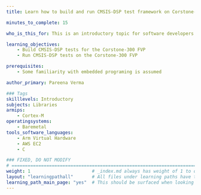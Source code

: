 ```yaml
---
title: Learn how to build and run CMSIS-DSP test framework on Corstone-300 FVP

minutes_to_complete: 15

who_is_this_for: This is an introductory topic for software developers new to CMSIS-DSP.

learning_objectives: 
    - Build CMSIS-DSP tests for the Corstone-300 FVP
    - Run CMSIS-DSP tests on the Corstone-300 FVP

prerequisites:
    - Some familiarity with embedded programing is assumed

author_primary: Pareena Verma

### Tags
skilllevels: Introductory
subjects: Libraries
armips:
    - Cortex-M
operatingsystems:
    - Baremetal
tools_software_languages:
    - Arm Virtual Hardware
    - AWS EC2
    - C

### FIXED, DO NOT MODIFY
# ================================================================================
weight: 1                       # _index.md always has weight of 1 to order correctly
layout: "learningpathall"       # All files under learning paths have this same wrapper
learning_path_main_page: "yes"  # This should be surfaced when looking for related content. Only set for _index.md of learning path content.
---
```

